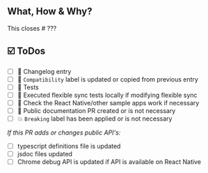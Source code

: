 ## What, How & Why?
<!-- Describe the changes and give some hints to guide your reviewers if possible. -->
<!-- E.g. reference to other repos: This closes realm/realm-sync#??? -->

This closes # ???

## ☑️ ToDos
<!-- Add your own todos here -->
* [ ] 📝 Changelog entry
* [ ] 📝 `Compatibility` label is updated or copied from previous entry
* [ ] 🚦 Tests
* [ ] 🔀 Executed flexible sync tests locally if modifying flexible sync
* [ ] 📱 Check the React Native/other sample apps work if necessary
* [ ] 📝 Public documentation PR created or is not necessary
* [ ] 💥 `Breaking` label has been applied or is not necessary

*If this PR adds or changes public API's:*
* [ ] typescript definitions file is updated
* [ ] jsdoc files updated
* [ ] Chrome debug API is updated if API is available on React Native
